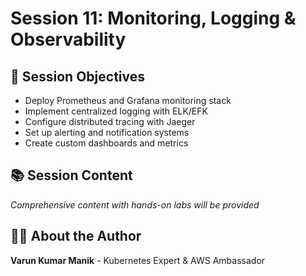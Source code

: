 # Session 11: Monitoring, Logging & Observability

## 🎯 **Session Objectives**
- Deploy Prometheus and Grafana monitoring stack
- Implement centralized logging with ELK/EFK
- Configure distributed tracing with Jaeger
- Set up alerting and notification systems
- Create custom dashboards and metrics

## 📚 **Session Content**
*Comprehensive content with hands-on labs will be provided*

## 👨‍💻 **About the Author**
**Varun Kumar Manik** - Kubernetes Expert & AWS Ambassador
